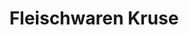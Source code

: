 ---
title: "Fleischwaren Kruse"
url: /bochum/fleischwaren-kruse-franziskusstrasse/
shop: Metzgerei
---